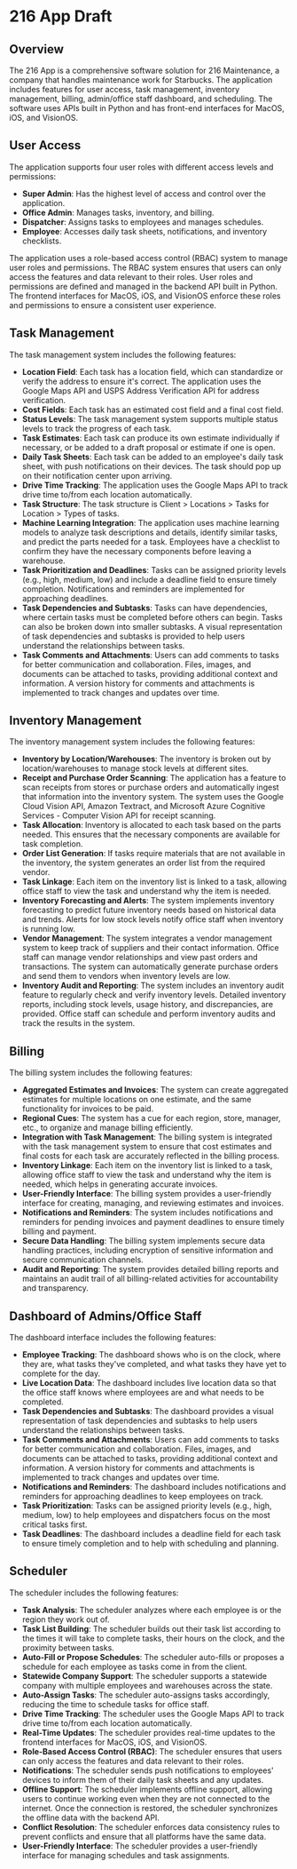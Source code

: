 # 216 App Draft

## Overview

The 216 App is a comprehensive software solution for 216 Maintenance, a company that handles maintenance work for Starbucks. The application includes features for user access, task management, inventory management, billing, admin/office staff dashboard, and scheduling. The software uses APIs built in Python and has front-end interfaces for MacOS, iOS, and VisionOS.

## User Access

The application supports four user roles with different access levels and permissions:

- **Super Admin**: Has the highest level of access and control over the application.
- **Office Admin**: Manages tasks, inventory, and billing.
- **Dispatcher**: Assigns tasks to employees and manages schedules.
- **Employee**: Accesses daily task sheets, notifications, and inventory checklists.

The application uses a role-based access control (RBAC) system to manage user roles and permissions. The RBAC system ensures that users can only access the features and data relevant to their roles. User roles and permissions are defined and managed in the backend API built in Python. The frontend interfaces for MacOS, iOS, and VisionOS enforce these roles and permissions to ensure a consistent user experience.

## Task Management

The task management system includes the following features:

- **Location Field**: Each task has a location field, which can standardize or verify the address to ensure it's correct. The application uses the Google Maps API and USPS Address Verification API for address verification.
- **Cost Fields**: Each task has an estimated cost field and a final cost field.
- **Status Levels**: The task management system supports multiple status levels to track the progress of each task.
- **Task Estimates**: Each task can produce its own estimate individually if necessary, or be added to a draft proposal or estimate if one is open.
- **Daily Task Sheets**: Each task can be added to an employee's daily task sheet, with push notifications on their devices. The task should pop up on their notification center upon arriving.
- **Drive Time Tracking**: The application uses the Google Maps API to track drive time to/from each location automatically.
- **Task Structure**: The task structure is Client > Locations > Tasks for Location > Types of tasks.
- **Machine Learning Integration**: The application uses machine learning models to analyze task descriptions and details, identify similar tasks, and predict the parts needed for a task. Employees have a checklist to confirm they have the necessary components before leaving a warehouse.
- **Task Prioritization and Deadlines**: Tasks can be assigned priority levels (e.g., high, medium, low) and include a deadline field to ensure timely completion. Notifications and reminders are implemented for approaching deadlines.
- **Task Dependencies and Subtasks**: Tasks can have dependencies, where certain tasks must be completed before others can begin. Tasks can also be broken down into smaller subtasks. A visual representation of task dependencies and subtasks is provided to help users understand the relationships between tasks.
- **Task Comments and Attachments**: Users can add comments to tasks for better communication and collaboration. Files, images, and documents can be attached to tasks, providing additional context and information. A version history for comments and attachments is implemented to track changes and updates over time.

## Inventory Management

The inventory management system includes the following features:

- **Inventory by Location/Warehouses**: The inventory is broken out by location/warehouses to manage stock levels at different sites.
- **Receipt and Purchase Order Scanning**: The application has a feature to scan receipts from stores or purchase orders and automatically ingest that information into the inventory system. The system uses the Google Cloud Vision API, Amazon Textract, and Microsoft Azure Cognitive Services - Computer Vision API for receipt scanning.
- **Task Allocation**: Inventory is allocated to each task based on the parts needed. This ensures that the necessary components are available for task completion.
- **Order List Generation**: If tasks require materials that are not available in the inventory, the system generates an order list from the required vendor.
- **Task Linkage**: Each item on the inventory list is linked to a task, allowing office staff to view the task and understand why the item is needed.
- **Inventory Forecasting and Alerts**: The system implements inventory forecasting to predict future inventory needs based on historical data and trends. Alerts for low stock levels notify office staff when inventory is running low.
- **Vendor Management**: The system integrates a vendor management system to keep track of suppliers and their contact information. Office staff can manage vendor relationships and view past orders and transactions. The system can automatically generate purchase orders and send them to vendors when inventory levels are low.
- **Inventory Audit and Reporting**: The system includes an inventory audit feature to regularly check and verify inventory levels. Detailed inventory reports, including stock levels, usage history, and discrepancies, are provided. Office staff can schedule and perform inventory audits and track the results in the system.

## Billing

The billing system includes the following features:

- **Aggregated Estimates and Invoices**: The system can create aggregated estimates for multiple locations on one estimate, and the same functionality for invoices to be paid.
- **Regional Cues**: The system has a cue for each region, store, manager, etc., to organize and manage billing efficiently.
- **Integration with Task Management**: The billing system is integrated with the task management system to ensure that cost estimates and final costs for each task are accurately reflected in the billing process.
- **Inventory Linkage**: Each item on the inventory list is linked to a task, allowing office staff to view the task and understand why the item is needed, which helps in generating accurate invoices.
- **User-Friendly Interface**: The billing system provides a user-friendly interface for creating, managing, and reviewing estimates and invoices.
- **Notifications and Reminders**: The system includes notifications and reminders for pending invoices and payment deadlines to ensure timely billing and payment.
- **Secure Data Handling**: The billing system implements secure data handling practices, including encryption of sensitive information and secure communication channels.
- **Audit and Reporting**: The system provides detailed billing reports and maintains an audit trail of all billing-related activities for accountability and transparency.

## Dashboard of Admins/Office Staff

The dashboard interface includes the following features:

- **Employee Tracking**: The dashboard shows who is on the clock, where they are, what tasks they've completed, and what tasks they have yet to complete for the day.
- **Live Location Data**: The dashboard includes live location data so that the office staff knows where employees are and what needs to be completed.
- **Task Dependencies and Subtasks**: The dashboard provides a visual representation of task dependencies and subtasks to help users understand the relationships between tasks.
- **Task Comments and Attachments**: Users can add comments to tasks for better communication and collaboration. Files, images, and documents can be attached to tasks, providing additional context and information. A version history for comments and attachments is implemented to track changes and updates over time.
- **Notifications and Reminders**: The dashboard includes notifications and reminders for approaching deadlines to keep employees on track.
- **Task Prioritization**: Tasks can be assigned priority levels (e.g., high, medium, low) to help employees and dispatchers focus on the most critical tasks first.
- **Task Deadlines**: The dashboard includes a deadline field for each task to ensure timely completion and to help with scheduling and planning.

## Scheduler

The scheduler includes the following features:

- **Task Analysis**: The scheduler analyzes where each employee is or the region they work out of.
- **Task List Building**: The scheduler builds out their task list according to the times it will take to complete tasks, their hours on the clock, and the proximity between tasks.
- **Auto-Fill or Propose Schedules**: The scheduler auto-fills or proposes a schedule for each employee as tasks come in from the client.
- **Statewide Company Support**: The scheduler supports a statewide company with multiple employees and warehouses across the state.
- **Auto-Assign Tasks**: The scheduler auto-assigns tasks accordingly, reducing the time to schedule tasks for office staff.
- **Drive Time Tracking**: The scheduler uses the Google Maps API to track drive time to/from each location automatically.
- **Real-Time Updates**: The scheduler provides real-time updates to the frontend interfaces for MacOS, iOS, and VisionOS.
- **Role-Based Access Control (RBAC)**: The scheduler ensures that users can only access the features and data relevant to their roles.
- **Notifications**: The scheduler sends push notifications to employees' devices to inform them of their daily task sheets and any updates.
- **Offline Support**: The scheduler implements offline support, allowing users to continue working even when they are not connected to the internet. Once the connection is restored, the scheduler synchronizes the offline data with the backend API.
- **Conflict Resolution**: The scheduler enforces data consistency rules to prevent conflicts and ensure that all platforms have the same data.
- **User-Friendly Interface**: The scheduler provides a user-friendly interface for managing schedules and task assignments.
